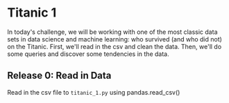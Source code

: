 # Titanic 1

In today's challenge, we will be working with one of the most classic data sets in data science and machine learning: who survived (and who did not) on the Titanic. First, we'll read in the csv and clean the data. Then, we'll do some queries and discover some tendencies in the data.


## Release 0: Read in Data
Read in the csv file to ```titanic_1.py``` using pandas.read_csv()


## 
